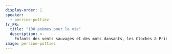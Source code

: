 ```yaml
---
display-order: 1
speaker:
  - perrine-pottiez
fr_FR:
  title: "100 poèmes pour la vie"
  description: >-
    Enfants des vents sauvages et des mots dansants, les Cloches à Prières sont le fruit d’une synergie créative portée par la potière Perrine Pottiez et le chant des poètes qui l’accompagne. Ces cent messages d’argile et de papier viennent sonner le sacré de la vie, de l’amour et de la paix dans le lent paysage effervescent et éphémère où ils s’inscrivent. Dix de mes haïkus sont venus insuffler leur part de liberté à cet essaim de beautés et de sensibilités plurielles, à découvrir ci-dessous.
image: perrine-pottiez
---
```

